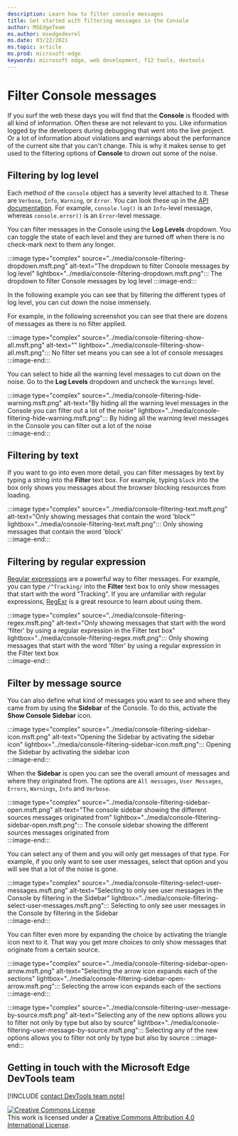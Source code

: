 ```yaml
---
description: Learn how to filter console messages
title: Get started with filtering messages in the Console
author: MSEdgeTeam
ms.author: msedgedevrel
ms.date: 03/22/2021
ms.topic: article
ms.prod: microsoft-edge
keywords: microsoft edge, web development, f12 tools, devtools
---
```

    
# Filter Console messages 

If you surf the web these days you will find that the **Console** is flooded with all kind of information. Often these are not relevant to you. Like information logged by the developers during debugging that went into the live project. Or a lot of information about violations and warnings about the performance of the current site that you can't change. This is why it makes sense to get used to the filtering options of **Console** to drown out some of the noise.

## Filtering by log level  

Each method of the `console` object has a severity level attached to it. These are `Verbose`, `Info`, `Warning`, or `Error`. You can look these up in the [API documentation][DevtoolsConsoleAPI]. For example, `console.log()` is an `Info`-level message, whereas `console.error()` is an `Error`-level message.  

You can filter messages in the Console using the **Log Levels** dropdown. You can toggle the state of each level and they are turned off when there is no check-mark next to them any longer.

:::image type="complex" source="../media/console-filtering-dropdown.msft.png" alt-text="The dropdown to filter Console messages by log level" lightbox="../media/console-filtering-dropdown.msft.png":::
    The dropdown to filter Console messages by log level
:::image-end:::  


[DevtoolsConsoleAPI]: ./api.md

In the following example you can see that by filtering the different types of log level, you can cut down the noise immensely.

For example, in the following screenshot you can see that there are dozens of messages as there is no filter applied.

:::image type="complex" source="../media/console-filtering-show-all.msft.png" alt-text="" lightbox="../media/console-filtering-show-all.msft.png":::
    No filter set means you can see a lot of console messages     
:::image-end:::  

You can select to hide all the warning level messages to cut down on the noise. Go to the **Log Levels** dropdown and uncheck the `Warnings` level.

:::image type="complex" source="../media/console-filtering-hide-warning.msft.png" alt-text="By hiding all the warning level messages in the Console you can filter out a lot of the noise" lightbox="../media/console-filtering-hide-warning.msft.png":::
    By hiding all the warning level messages in the Console you can filter out a lot of the noise     
:::image-end:::  

## Filtering by text  

If you want to go into even more detail, you can filter messages by text by typing a string into the **Filter** text box. For example, typing `block` into the box only shows you messages about the browser blocking resources from loading.

:::image type="complex" source="../media/console-filtering-text.msft.png" alt-text="Only showing messages that contain the word 'block'" lightbox="../media/console-filtering-text.msft.png":::
    Only showing messages that contain the word 'block'     
:::image-end:::  

## Filtering by regular expression

[Regular expressions][MDNRegularExpressions] are a powerful way to filter messages. For example, you can type `/^Tracking/` into the **Filter** text box to only show messages that start with the word "Tracking". If you are unfamiliar with regular expressions, [RegExr][RegExrMain] is a great resource to learn about using them.

:::image type="complex" source="../media/console-filtering-regex.msft.png" alt-text="Only showing messages that start with the word 'filter' by using a regular expression in the Filter text box" lightbox="../media/console-filtering-regex.msft.png":::
    Only showing messages that start with the word 'filter' by using a regular expression in the Filter text box     
:::image-end:::  


## Filter by message source  

You can also define what kind of messages you want to see and where they came from by using the **Sidebar** of the Console. To do this, activate the **Show Console Sidebar** icon. 

:::image type="complex" source="../media/console-filtering-sidebar-icon.msft.png" alt-text="Opening the Sidebar by activating the sidebar icon" lightbox="../media/console-filtering-sidebar-icon.msft.png":::
    Opening the Sidebar by activating the sidebar icon     
:::image-end:::  

When the **Sidebar** is open you can see the overall amount of messages and where they originated from. The options are `All messages`, `User Messages`, `Errors`, `Warnings`, `Info` and `Verbose`. 

:::image type="complex" source="../media/console-filtering-sidebar-open.msft.png" alt-text="The console sidebar showing the different sources messages originated from" lightbox="../media/console-filtering-sidebar-open.msft.png":::
    The console sidebar showing the different sources messages originated from     
:::image-end:::  

You can select any of them and you will only get messages of that type. For example, if you only want to see user messages, select that option and you will see that a lot of the noise is gone.

:::image type="complex" source="../media/console-filtering-select-user-messages.msft.png" alt-text="Selecting to only see user messages in the Console by filtering in the Sidebar" lightbox="../media/console-filtering-select-user-messages.msft.png":::
    Selecting to only see user messages in the Console by filtering in the Sidebar     
:::image-end:::  

You can filter even more by expanding the choice by activating the triangle icon next to it. That way you get more choices to only show messages that originate from a certain source. 

:::image type="complex" source="../media/console-filtering-sidebar-open-arrow.msft.png" alt-text="Selecting the arrow icon expands each of the sections" lightbox="../media/console-filtering-sidebar-open-arrow.msft.png":::
    Selecting the arrow icon expands each of the sections 
:::image-end:::  

:::image type="complex" source="../media/console-filtering-user-message-by-source.msft.png" alt-text="Selecting any of the new options allows you to filter not only by type but also by source" lightbox="../media/console-filtering-user-message-by-source.msft.png":::
    Selecting any of the new options allows you to filter not only by type but also by source 
:::image-end:::  
     
## Getting in touch with the Microsoft Edge DevTools team  

[!INCLUDE [contact DevTools team note](../includes/contact-devtools-team-note.md)]  

<!-- image links -->  

[ImageExpandIcon]: ../media/expand-icon.msft.png  
[ImageShowConsoleSidebarIcon]: ../media/show-console-sidebar-icon.msft.png  

<!-- links -->  

[MDNRegularExpressions]: https://developer.mozilla.org/docs/Web/JavaScript/Guide/Regular_Expressions "Regular Expressions | MDN"  

[RegExrMain]: https://regexr.com "RegExr"  


[![Creative Commons License][CCby4Image]][CCA4IL]  
This work is licensed under a [Creative Commons Attribution 4.0 International License][CCA4IL].  

[CCA4IL]: https://creativecommons.org/licenses/by/4.0  
[CCby4Image]: https://i.creativecommons.org/l/by/4.0/88x31.png  